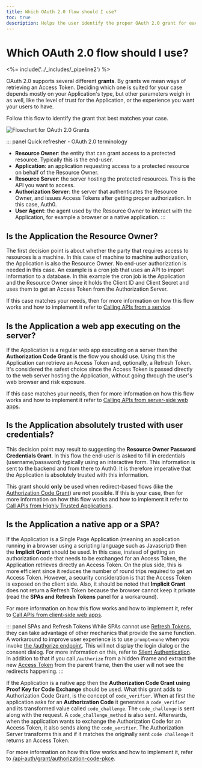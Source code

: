 ```yaml
---
title: Which OAuth 2.0 flow should I use?
toc: true
description: Helps the user identify the proper OAuth 2.0 grant for each use case.
---
```


# Which OAuth 2.0 flow should I use?

<%= include('../_includes/_pipeline2') %>

OAuth 2.0 supports several different **grants**. By grants we mean ways of retrieving an Access Token. Deciding which one is suited for your case depends mostly on your Application's type, but other parameters weigh in as well, like the level of trust for the Application, or the experience you want your users to have.

Follow this flow to identify the grant that best matches your case.

![Flowchart for OAuth 2.0 Grants](/media/articles/api-auth/oauth2-grants-flow.png)

::: panel Quick refresher - OAuth 2.0 terminology
- **Resource Owner**: the entity that can grant access to a protected resource. Typically this is the end-user.
- **Application**: an application requesting access to a protected resource on behalf of the Resource Owner.
- **Resource Server**: the server hosting the protected resources. This is the API you want to access.
- **Authorization Server**: the server that authenticates the Resource Owner, and issues Access Tokens after getting proper authorization. In this case, Auth0.
- **User Agent**: the agent used by the Resource Owner to interact with the Application, for example a browser or a native application.
:::

## Is the Application the Resource Owner?

The first decision point is about whether the party that requires access to resources is a machine. In this case of machine to machine authorization, the Application is also the Resource Owner. No end-user authorization is needed in this case. An example is a cron job that uses an API to import information to a database. In this example the cron job is the Application and the Resource Owner since it holds the Client ID and Client Secret and uses them to get an Access Token from the Authorization Server.

If this case matches your needs, then for more information on how this flow works and how to implement it refer to [Calling APIs from a service](/api-auth/grant/client-credentials).

## Is the Application a web app executing on the server?

If the Application is a regular web app executing on a server then the **Authorization Code Grant** is the flow you should use. Using this the Application can retrieve an Access Token and, optionally, a Refresh Token. It's considered the safest choice since the Access Token is passed directly to the web server hosting the Application, without going through the user's web browser and risk exposure.

If this case matches your needs, then for more information on how this flow works and how to implement it refer to [Calling APIs from server-side web apps](/api-auth/grant/authorization-code).

## Is the Application absolutely trusted with user credentials?

This decision point may result to suggesting the **Resource Owner Password Credentials Grant**. In this flow the end-user is asked to fill in credentials (username/password) typically using an interactive form. This information is sent to the backend and from there to Auth0. It is therefore imperative that the Application is absolutely trusted with this information.

This grant should **only** be used when redirect-based flows (like the [Authorization Code Grant](/api-auth/grant/authorization-code)) are not possible. If this is your case, then for more information on how this flow works and how to implement it refer to [Call APIs from Highly Trusted Applications](/api-auth/grant/password).

## Is the Application a native app or a SPA?

If the Application is a Single Page Application (meaning an application running in a browser using a scripting language such as Javascript) then the **Implicit Grant** should be used. In this case, instead of getting an authorization code that needs to be exchanged for an Access Token, the Application retrieves directly an Access Token. On the plus side, this is more efficient since it reduces the number of round trips required to get an Access Token. However, a security consideration is that the Access Token is exposed on the client side. Also, it should be noted that **Implicit Grant** does not return a Refresh Token because the browser cannot keep it private (read the __SPAs and Refresh Tokens__ panel for a workaround).

For more information on how this flow works and how to implement it, refer to [Call APIs from client-side web apps](/api-auth/grant/implicit).

::: panel SPAs and Refresh Tokens
While SPAs cannot use [Refresh Tokens](/tokens/refresh-token), they can take advantage of other mechanics that provide the same function. A workaround to improve user experience is to use `prompt=none` when you invoke [the /authorize endpoint](/api/authentication#implicit-grant). This will not display the login dialog or the consent dialog. For more information on this, refer to [Silent Authentication](/api-auth/tutorials/silent-authentication). In addition to that if you call `/authorize` from a hidden iframe and extract the new [Access Token](/tokens/access-token) from the parent frame, then the user will not see the redirects happening.
:::

If the Application is a native app then the **Authorization Code Grant using Proof Key for Code Exchange** should be used. What this grant adds to Authorization Code Grant, is the concept of `code_verifier`. When at first the application asks for an **Authorization Code** it generates a `code_verifier` and its transformed value called `code_challenge`. The `code_challenge` is sent along with the request. A `code_challenge_method` is also sent. Afterwards, when the application wants to exchange the Authorization Code for an Access Token, it also sends along the `code_verifier`. The Authorization Server transforms this and if it matches the originally sent `code challenge` it returns an Access Token.

For more information on how this flow works and how to implement it, refer to [/api-auth/grant/authorization-code-pkce](/api-auth/grant/authorization-code-pkce).

